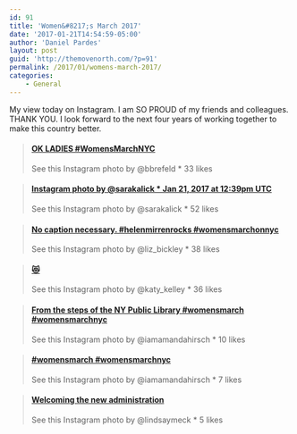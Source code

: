 ```yaml
---
id: 91
title: 'Women&#8217;s March 2017'
date: '2017-01-21T14:54:59-05:00'
author: 'Daniel Pardes'
layout: post
guid: 'http://themovenorth.com/?p=91'
permalink: /2017/01/womens-march-2017/
categories:
    - General
---
```


My view today on Instagram. I am SO PROUD of my friends and colleagues. THANK YOU. I look forward to the next four years of working together to make this country better.

> #### [OK LADIES #WomensMarchNYC](https://www.instagram.com/p/BPiaprQBHSM/?taken-by=bbrefeld&hl=en)
> 
> See this Instagram photo by @bbrefeld \* 33 likes

<script async="" charset="UTF-8" src="//cdn.embedly.com/widgets/platform.js"></script>

> #### [Instagram photo by @sarakalick \* Jan 21, 2017 at 12:39pm UTC](https://www.instagram.com/p/BPhtdoLFSbG/?taken-by=sarakalick&hl=en)
> 
> See this Instagram photo by @sarakalick \* 52 likes

<script async="" charset="UTF-8" src="//cdn.embedly.com/widgets/platform.js"></script>

> #### [No caption necessary. #helenmirrenrocks #womensmarchonnyc](https://www.instagram.com/p/BPiS7doBb9m9xpx4lk4LnoZgj8EKCuavfiKtqo0/?taken-by=liz_bickley&hl=en)
> 
> See this Instagram photo by @liz\_bickley \* 38 likes

<script async="" charset="UTF-8" src="//cdn.embedly.com/widgets/platform.js"></script>

> #### [😻](https://www.instagram.com/p/BPiUQmjDW44/?taken-by=katy_kelley&hl=en)
> 
> See this Instagram photo by @katy\_kelley \* 36 likes

<script async="" charset="UTF-8" src="//cdn.embedly.com/widgets/platform.js"></script>

> #### [From the steps of the NY Public Library #womensmarch #womensmarchnyc](https://www.instagram.com/p/BPiYjJaDt3I/?taken-by=iamamandahirsch&hl=en)
> 
> See this Instagram photo by @iamamandahirsch \* 10 likes

<script async="" charset="UTF-8" src="//cdn.embedly.com/widgets/platform.js"></script>

> #### [\#womensmarch #womensmarchnyc](https://www.instagram.com/p/BPidIeYDRja/?taken-by=iamamandahirsch&hl=en)
> 
> See this Instagram photo by @iamamandahirsch \* 7 likes

<script async="" charset="UTF-8" src="//cdn.embedly.com/widgets/platform.js"></script>

> #### [Welcoming the new administration](https://www.instagram.com/p/BPib43KA6am/?taken-by=lindsaymeck&hl=en)
> 
> See this Instagram photo by @lindsaymeck \* 5 likes

<script async="" charset="UTF-8" src="//cdn.embedly.com/widgets/platform.js"></script>